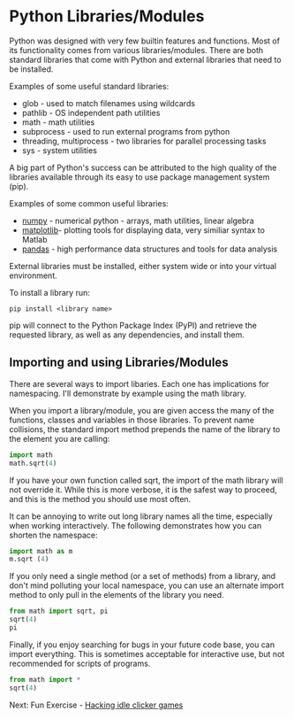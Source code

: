# Python Libraries/Modules

Python was designed with very few builtin features and functions. Most of its functionality comes from various libraries/modules. There are both standard libraries that come with Python and external libraries that need to be installed.

Examples of some useful standard libraries:
* glob - used to match filenames using wildcards
* pathlib - OS independent path utilities
* math - math utilities
* subprocess - used to run external programs from python
* threading, multiprocess - two libraries for parallel processing tasks
* sys - system utilities

A big part of Python's success can be attributed to the high quality of the libraries available through its easy to use package management system (pip). 

Examples of some common useful libraries:
 * [numpy](https://www.numpy.org/) - numerical python - arrays, math utilities, linear algebra
 * [matplotlib](https://matplotlib.org/)- plotting tools for displaying data, very similiar syntax to Matlab
 * [pandas](https://pandas.pydata.org/) - high performance data structures and tools for data analysis 

External libraries must be installed, either system wide or into your virtual environment.

To install a library run:

```
pip install <library name>
```

pip will connect to the Python Package Index (PyPI) and retrieve the requested library, as well as any dependencies, and install them.

## Importing and using Libraries/Modules

There are several ways to import libaries. Each one has implications for namespacing. I'll demonstrate by example using the math library.

When you import a library/module, you are given access the many of the functions, classes and variables in those libraries. To prevent name collisions, the standard import method prepends the name of the library to the element you are calling:

```python
import math
math.sqrt(4)
```

If you have your own function called sqrt, the import of the math library will not override it. While this is more verbose, it is the safest way to proceed, and this is the method you should use most often.

It can be annoying to write out long library names all the time, especially when working interactively. The following demonstrates how you can shorten the namespace:

```python
import math as m
m.sqrt (4)
```

If you only need a single method (or a set of methods) from a library, and don't mind polluting your local namespace, you can use an alternate import method to only pull in the elements of the library you need.

```python
from math import sqrt, pi
sqrt(4)
pi
```

Finally, if you enjoy searching for bugs in your future code base, you can import everything. This is sometimes acceptable for interactive use, but not recommended for scripts of programs.

```python
from math import *
sqrt(4)
```

Next: Fun Exercise - [Hacking idle clicker games](IdleClicker.md)
